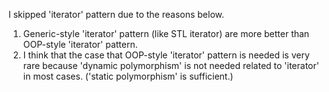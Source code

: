 I skipped 'iterator' pattern due to the reasons below.

1. Generic-style 'iterator' pattern (like STL iterator) are more better than OOP-style 'iterator' pattern.
2. I think that the case that OOP-style 'iterator' pattern is needed is very rare because 'dynamic polymorphism' is not needed related to 'iterator' in most cases.
   ('static polymorphism' is sufficient.)
